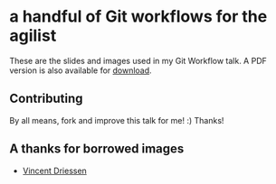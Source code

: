 # a handful of Git workflows for the agilist

These are the slides and images used in my Git Workflow talk. A PDF version is also available for [download](http://github.com/stevenharman/git-workflows/downloads "download the PDF"). 

## Contributing

By all means, fork and improve this talk for me! :) Thanks!

## A thanks for borrowed images

- [Vincent Driessen](http://nvie.com/git-model "a successful Git branching model")

